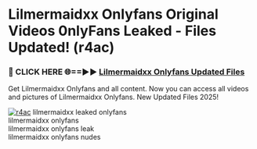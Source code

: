 # Lilmermaidxx Onlyfans Original Videos 0nlyFans Leaked - Files Updated! (r4ac)

<h3>🔴 CLICK HERE 🌐==►► <a href="https://best4dudes.click/HH4t6V" rel="nofollow">Lilmermaidxx Onlyfans Updated Files</a></h3>

Get Lilmermaidxx Onlyfans and all content. Now you can access all videos and pictures of Lilmermaidxx Onlyfans. New Updated Files 2025!

[![r4ac](https://github.com/user-attachments/assets/8c521d6e-e6e3-4a75-9320-d58ab9d79d5b)](https://best4dudes.click/HH4t6V)
lilmermaidxx leaked onlyfans<br>
lilmermaidxx onlyfans<br>
lilmermaidxx onlyfans leak<br>
lilmermaidxx onlyfans nudes